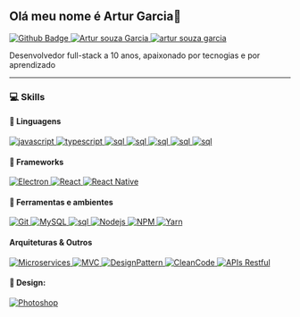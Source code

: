 ## Olá meu nome é Artur Garcia👋


<a href="https://github.com/tutusouza">
      <img alt="Github Badge" src="https://img.shields.io/badge/-Github-191132?style=for-the-badge&logo=Github&logoColor=white&link=https://github.com/tutusouza" />
</a>
<a href="https://www.linkedin.com/in/artur-garcia-300b1367/">
      <img alt="Artur souza Garcia" src="https://img.shields.io/badge/-Artur%20Garcia-0073b1?style=for-the-badge&logo=Linkedin&logoColor=white" />
</a>
<a href="mailto:artursouzagarcia@gmail.com">
      <img alt="artur souza garcia" src="https://img.shields.io/badge/-Gmail-ea4335?style=for-the-badge&logo=Gmail&logoColor=white&link=mailto:artursouzagarcia@gmail.com" />
</a>


Desenvolvedor full-stack a 10 anos, apaixonado por tecnogias e por aprendizado  

---


### :computer: Skills




####  :speech_balloon: Linguagens

<a href="#">
      <img alt="javascript" src="https://img.shields.io/badge/JavaScript-F7DF1E.svg?style=for-the-badge&logo=javascript&logoColor=black" />
</a>
<a href="#">
      <img alt="typescript" src="https://img.shields.io/badge/typescript-1E84D0.svg?style=for-the-badge&logo=typescript&logoColor=white" />
</a>
<a href="#">
      <img alt="sql" src="https://img.shields.io/badge/SQL-CC2927.svg?style=for-the-badge&logo=Microsoft%20SQL%20Server&logoColor=white" />
</a>
<a href="#">
      <img alt="sql" src="https://img.shields.io/badge/-C%20Sharp-191132?style=for-the-badge&logo=sharp&logoColor=white" />
</a>
<a href="#">
      <img alt="sql" src="https://img.shields.io/badge/-CSS-1572B6?style=for-the-badge&logo=CSS3&logoColor=white" />
</a>
<a href="#">
      <img alt="sql" src="https://img.shields.io/badge/-AngularJS-E23237?style=for-the-badge&logo=Angular&logoColor=white" />
</a>

<a href="#">
      <img alt="sql" src="https://img.shields.io/badge/-Python*-3776AB?style=for-the-badge&logo=Python&logoColor=white" />
</a>

#### :hammer: Frameworks

<a href="#">
      <img alt="Electron" src="https://img.shields.io/badge/electron-4078C3.svg?style=for-the-badge&logo=electron&logoColor=white" />
</a>
<a href="#">
      <img alt="React" src="https://img.shields.io/badge/react-36B2C8.svg?style=for-the-badge&logo=react&logoColor=white" />
</a>
<a href="#">
      <img alt="React Native" src="https://img.shields.io/badge/react Native-00D2F8.svg?style=for-the-badge&logo=react&logoColor=white" />
</a>


#### :wrench: Ferramentas e ambientes

<a href="#">
      <img alt="Git" src="https://img.shields.io/badge/Git-F05032.svg?style=for-the-badge&logo=git&logoColor=white" />
</a>
<a href="#">
      <img alt="MySQL" src="https://img.shields.io/badge/MySQL-4479A1.svg?style=for-the-badge&logo=mysql&logoColor=white" />
</a>
<a href="#">
      <img alt="sql" src="https://img.shields.io/badge/SQL%20Server-CC2927.svg?style=for-the-badge&logo=Microsoft%20SQL%20Server&logoColor=white" />
</a>
<a href="#">
      <img alt="Nodejs" src="https://img.shields.io/badge/node-339933.svg?style=for-the-badge&logo=node.js&logoColor=white" />
</a>
<a href="#">
      <img alt="NPM" src="https://img.shields.io/badge/NPM-CB3837.svg?style=for-the-badge&logo=npm&logoColor=white" />
</a>

<a href="#">
      <img alt="Yarn" src="https://img.shields.io/badge/Yarn-2C8EBB.svg?style=for-the-badge&logo=yarn&logoColor=white" />
</a>


#### Arquiteturas & Outros

<p align="left">

<a href="#">
      <img alt="Microservices" src="https://img.shields.io/badge/Microservices-gray.svg?style=for-the-badge" />
</a>
<a href="#">
      <img alt="MVC" src="https://img.shields.io/badge/MVC-gray.svg?style=for-the-badge" />
</a>
<a href="#">
      <img alt="DesignPattern" src="https://img.shields.io/badge/DesignPattern-gray.svg?style=for-the-badge" />
</a>
<a href="#">
      <img alt="CleanCode" src="https://img.shields.io/badge/CleanCode-gray.svg?style=for-the-badge" />
</a>
<a href="#">
      <img alt="APIs Restful" src="https://img.shields.io/badge/APIs%20Restful-gray.svg?style=for-the-badge" />
</a>

</p>


#### 🎨 Design: <br/>

<a href="#">
      <img alt="Photoshop" src="https://img.shields.io/badge/Photoshop-24205E.svg?style=for-the-badge&logo=adobe-photoshop&logoColor=white" />
</a>
